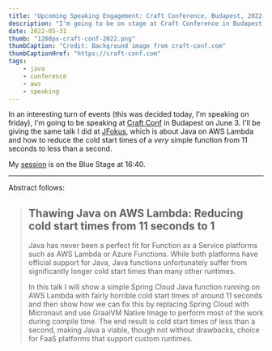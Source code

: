 ```yaml
---
title: "Upcoming Speaking Engagement: Craft Conference, Budapest, 2022-06-03"
description: "I'm going to be on stage at Craft Conference in Budapest, talking about AWS Lambda and Java"
date: 2022-05-31
thumb: "1280px-craft-conf-2022.png"
thumbCaption: "Credit: Background image from craft-conf.com"
thumbCaptionHref: "https://craft-conf.com"
tags: 
    - java
    - conference
    - aws
    - speaking
---
```

In an interesting turn of events (this was decided today, I'm speaking on friday), I'm going to be speaking at
[Craft Conf](https://craft-conf.com) in Budapest on June 3. I'll be giving the same talk I did at
[JFokus](/2022-04-12_speaking-at-jfokus), which is about Java on AWS Lambda and how to reduce the cold start times of a
_very_ simple function from 11 seconds to less than a second.

My [session](https://craft-conf.com/speaker/daniel-raniz-raneland) is on the Blue Stage at 16:40.

---

Abstract follows:

> ## Thawing Java on AWS Lambda: Reducing cold start times from 11 seconds to 1
> 
> Java has never been a perfect fit for Function as a Service platforms such as AWS Lambda or Azure Functions. While
> both platforms have official support for Java, Java functions unfortunately suffer from significantly longer cold
> start times than many other runtimes.
>
> In this talk I will show a simple Spring Cloud Java function running on AWS Lambda with fairly horrible cold start
> times of around 11 seconds and then show how we can fix this by replacing Spring Cloud with Micronaut and use GraalVM
> Native Image to perform most of the work during compile time. The end result is cold start times of less than a
> second, making Java a viable, though not without drawbacks, choice for FaaS platforms that support custom runtimes.


